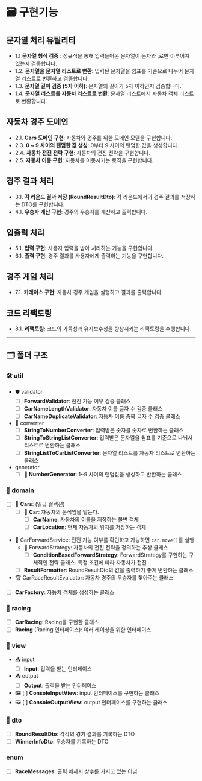 # 🗃 구현기능

## 문자열 처리 유틸리티
- 1.1  **문자열 형식 검증** : 정규식을 통해 입력들어온 문자열이 문자와 ,로만 이루어져 있는지 검증합니다.
- 1.2. **문자열을 문자열 리스트로 변환**: 입력된 문자열을 쉼표를 기준으로 나누어 문자열 리스트로 변환하고 검증합니다.
- 1.3. **문자열 길이 검증 (5자 이하)**: 문자열의 길이가 5자 이하인지 검증합니다.`
- 1.4. **문자열 리스트를 자동차 리스트로 변환**: 문자열 리스트에서 자동차 객체 리스트로 변환합니다.
## 자동차 경주 도메인
- 2.1. **Cars 도메인 구현**: 자동차와 경주를 위한 도메인 모델을 구현합니다.
- 2.3. **0 ~ 9 사이의 랜덤한 값 생성**: 0부터 9 사이의 랜덤한 값을 생성합니다.
- 2.4. **자동차 전진 전략 구현**: 자동차의 전진 전략을 구현합니다.
- 2.5. **자동차 이동 구현**: 자동차를 이동시키는 로직을 구현합니다.

## 경주 결과 처리
- 3.1. **각 라운드 결과 저장 (RoundResultDto)**: 각 라운드에서의 경주 결과를 저장하는 DTO를 구현합니다.
- 4.1. **우승자 계산 구현**: 경주의 우승자를 계산하고 출력합니다.

## 입출력 처리
- 5.1. **입력 구현**: 사용자 입력을 받아 처리하는 기능을 구현합니다.
- 6.1. **출력 구현**: 경주 결과를 사용자에게 출력하는 기능을 구현합니다.

## 경주 게임 처리
- 7.1. **카레이스 구현**: 자동차 경주 게임을 실행하고 결과를 출력합니다.

## 코드 리팩토링
- 8.1. **리팩토링**: 코드의 가독성과 유지보수성을 향상시키는 리팩토링을 수행합니다.
---

## 🗂 폴더 구조

### 🛠 util

- 🛡️ validator
    - [ ] **ForwardValidator**: 전진 가능 여부 검증 클래스
    - [ ] **CarNameLengthValidator**: 자동차 이름 글자 수 검증 클래스
    - [ ] **CarNameDuplicateValidator**: 자동차 이름 중복 글자 수 검증 클래스

- 🎉 converter
    - [ ] **StringToNumberConverter**: 입력받은 숫자를 숫자로 변환하는 클래스
    - [ ] **StringToStringListConverter**: 입력받은 문자열을 쉼표를 기준으로 나눠서 리스트로 변환하는 클래스
    - [ ] **StringListToCarListConverter**: 문자열 리스트를 자동차 리스트로 변환하는 클래스

- generator
    - [ ] **🎰 NumberGenerator**: 1~9 사이의 랜덤값을 생성하고 반환하는 클래스

### 🏢 domain

- [ ] 🚗 **Cars**: (일급 컬렉션)
    - [ ] 🚖 **Car**: 자동차의 움직임을 맡는다.
        - [ ] **CarName**: 자동차의 이름을 저장하는 불변 객체
        - [ ] **CarLocation**: 현재 자동차의 위치를 저장하는 객체

- 🏁 CarForwardService: 전진 가능 여부를 확인하고 가능하면 `car.move()`를 실행
    - 🚀 ForwardStrategy: 자동차의 전진 전략을 정의하는 추상 클래스
        - [ ] **ConditionBasedForwardStrategy**: ForwardStrategy를 구현하는 구체적인 전략 클래스. 특정 조건에 따라 자동차가 전진
    - [ ] **ResultFormatter**: RoundResultDto의 값을 출력하기 좋게 변환하는 클래스

- 🏆 CarRaceResultEvaluator: 자동차 경주의 우승자를 찾아주는 클래스
- [ ] **CarFactory**: 자동차 객체를 생성하는 클래스

### 🚥 racing

- [ ] **CarRacing**: Racing을 구현한 클래스
- [ ] **Racing** (Racing 인터페이스): 여러 레이싱을 위한 인터페이스

### 👀 view

- 📥 input
    - [ ] **Input**: 입력을 받는 인터페이스

- 📤 output
    - [ ] **Output**: 출력을 받는 인터페이스

- 🖼️ [ ] **ConsoleInputView**: input 인터페이스를 구현하는 클래스
- 🖼️ [ ] **ConsoleOutputView**: output 인터페이스를 구현하는 클래스

### 📝 dto

- [ ] **RoundResultDto**: 각각의 경기 결과를 기록하는 DTO
- [ ] **WinnerInfoDto**: 우승자를 기록하는 DTO

### enum
- [ ] **RaceMessages**: 출력 메세지 상수를 가지고 있는 이넘  